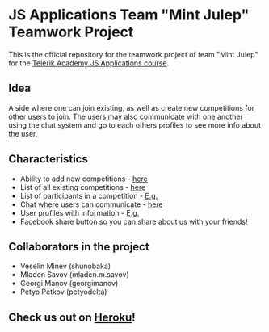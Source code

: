 # JS Applications Team "Mint Julep" Teamwork Project

This is the official repository for the teamwork project of team "Mint Julep" for the [Telerik Academy JS Applications course](http://telerikacademy.com/Courses/Courses/Details/254).

## Idea

A side where one can join existing, as well as create new competitions for other users to join.
The users may also communicate with one another using the chat system and go to each others
profiles to see more info about the user.

## Characteristics

* Ability to add new competitions - [here](https://mint-competitor.herokuapp.com/#/competitions/add)
* List of all existing competitions - [here](https://mint-competitor.herokuapp.com/#/competitions)
* List of participants in a competition - [E.g.](https://mint-competitor.herokuapp.com/#/competitions/8lNYZqZCzE)
* Chat where users can communicate - [here](https://mint-competitor.herokuapp.com/#/chat)
* User profiles with information - [E.g.](https://mint-competitor.herokuapp.com/#/user/TestUser)
* Facebook share button so you can share about us with your friends!

## Collaborators in the project

* Veselin Minev (shunobaka)
* Mladen Savov (mladen.m.savov)
* Georgi Manov (georgimanov)
* Petyo Petkov (petyodelta)

## Check us out on [Heroku](https://mint-competitor.herokuapp.com/#/home)!